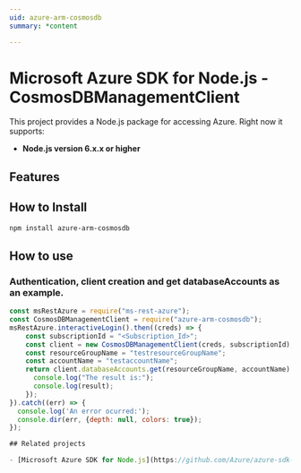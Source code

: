 ```yaml
---
uid: azure-arm-cosmosdb
summary: *content

---
```

# Microsoft Azure SDK for Node.js - CosmosDBManagementClient
This project provides a Node.js package for accessing Azure. Right now it supports:
- **Node.js version 6.x.x or higher**

## Features


## How to Install

```bash
npm install azure-arm-cosmosdb
```

## How to use

### Authentication, client creation and get databaseAccounts as an example.

```javascript
const msRestAzure = require("ms-rest-azure");
const CosmosDBManagementClient = require("azure-arm-cosmosdb");
msRestAzure.interactiveLogin().then((creds) => {
    const subscriptionId = "<Subscription_Id>";
    const client = new CosmosDBManagementClient(creds, subscriptionId);
    const resourceGroupName = "testresourceGroupName";
    const accountName = "testaccountName";
    return client.databaseAccounts.get(resourceGroupName, accountName).then((result) => {
      console.log("The result is:");
      console.log(result);
    });
}).catch((err) => {
  console.log('An error ocurred:');
  console.dir(err, {depth: null, colors: true});
});

## Related projects

- [Microsoft Azure SDK for Node.js](https://github.com/Azure/azure-sdk-for-node)
